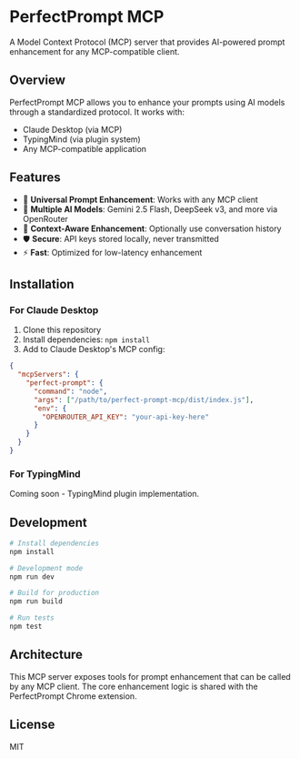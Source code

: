# PerfectPrompt MCP

A Model Context Protocol (MCP) server that provides AI-powered prompt enhancement for any MCP-compatible client.

## Overview

PerfectPrompt MCP allows you to enhance your prompts using AI models through a standardized protocol. It works with:
- Claude Desktop (via MCP)
- TypingMind (via plugin system)
- Any MCP-compatible application

## Features

- 🚀 **Universal Prompt Enhancement**: Works with any MCP client
- 🧠 **Multiple AI Models**: Gemini 2.5 Flash, DeepSeek v3, and more via OpenRouter
- 🔄 **Context-Aware Enhancement**: Optionally use conversation history
- 🛡️ **Secure**: API keys stored locally, never transmitted
- ⚡ **Fast**: Optimized for low-latency enhancement

## Installation

### For Claude Desktop

1. Clone this repository
2. Install dependencies: `npm install`
3. Add to Claude Desktop's MCP config:

```json
{
  "mcpServers": {
    "perfect-prompt": {
      "command": "node",
      "args": ["/path/to/perfect-prompt-mcp/dist/index.js"],
      "env": {
        "OPENROUTER_API_KEY": "your-api-key-here"
      }
    }
  }
}
```

### For TypingMind

Coming soon - TypingMind plugin implementation.

## Development

```bash
# Install dependencies
npm install

# Development mode
npm run dev

# Build for production
npm run build

# Run tests
npm test
```

## Architecture

This MCP server exposes tools for prompt enhancement that can be called by any MCP client. The core enhancement logic is shared with the PerfectPrompt Chrome extension.

## License

MIT